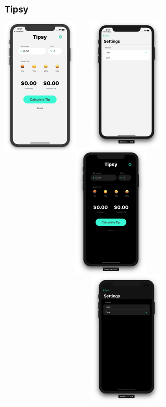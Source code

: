# Tipsy

<p align="center">
  <img align="left" src="https://github.com/marlonjames71/Tipsy/blob/master/Screen%20Shot%202019-08-07%20at%202.12.10%20PM.png" width="45%" height="45%">
  <img align="right" src="https://github.com/marlonjames71/Tipsy/blob/master/Screen%20Shot%202019-08-07%20at%202.12.17%20PM.png" width="45%" height="45%">
  
  <img align="left" src="https://github.com/marlonjames71/Tipsy/blob/master/Screen%20Shot%202019-08-07%20at%202.12.28%20PM.png" width="45%" height="45%">
  <img align="right" src="https://github.com/marlonjames71/Tipsy/blob/master/Screen%20Shot%202019-08-07%20at%202.12.34%20PM.png" width="45%" height="45%">
</p>
